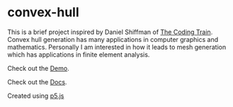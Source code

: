 # convex-hull

This is a brief project inspired by Daniel Shiffman of [The Coding Train](https://thecodingtrain.com).  Convex hull generation has many applications in computer graphics and mathematics.  Personally I am interested in how it leads to mesh generation which has applications in finite element analysis.


Check out the [Demo](https://omareq.github.io/convex-hull).

Check out the [Docs](https://omareq.github.io/convex-hull/docs).

Created using [p5.js](https://p5js.org/)
